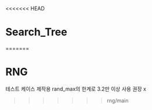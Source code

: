 <<<<<<< HEAD
# Search_Tree
=======
# RNG

테스트 케이스 제작용
rand_max의 한계로 3.2만 이상 사용 권장 x
>>>>>>> rng/main
